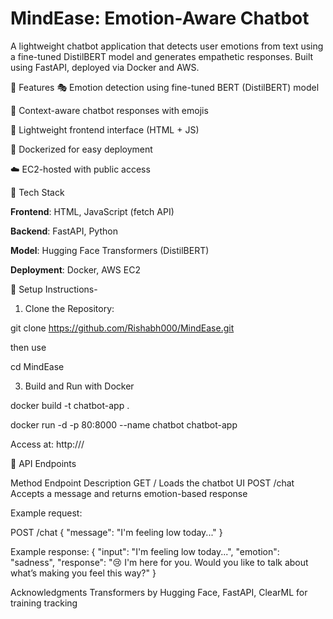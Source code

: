 # MindEase: Emotion-Aware Chatbot
A lightweight chatbot application that detects user emotions from text using a fine-tuned DistilBERT model and generates empathetic responses. Built using FastAPI, deployed via Docker and AWS.

🚀 Features
🎭 Emotion detection using fine-tuned BERT (DistilBERT) model

🤖 Context-aware chatbot responses with emojis

💬 Lightweight frontend interface (HTML + JS)

🐳 Dockerized for easy deployment

☁️ EC2-hosted with public access

🧱 Tech Stack

**Frontend**: HTML, JavaScript (fetch API)

**Backend**: FastAPI, Python

**Model**: Hugging Face Transformers (DistilBERT)

**Deployment**: Docker, AWS EC2

🔧 Setup Instructions-

1. Clone the Repository:
   
git clone https://github.com/Rishabh000/MindEase.git

then use

cd MindEase

3. Build and Run with Docker
   
docker build -t chatbot-app .

docker run -d -p 80:8000 --name chatbot chatbot-app

Access at: http://<your-ec2-ip>/

💬 API Endpoints

Method	Endpoint	Description
GET	/	Loads the chatbot UI
POST	/chat	Accepts a message and returns emotion-based response

Example request:

POST /chat
{
  "message": "I'm feeling low today..."
}

Example response:
{
  "input": "I'm feeling low today...",
  "emotion": "sadness",
  "response": "😢 I'm here for you. Would you like to talk about what’s making you feel this way?"
}

Acknowledgments
Transformers by Hugging Face, FastAPI, ClearML for training tracking
